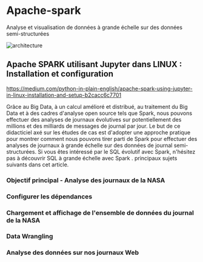 # Apache-spark
Analyse et visualisation de données à grande échelle sur des données semi-structurées

![architecture](img.png)


## Apache SPARK utilisant Jupyter dans LINUX : Installation et configuration
https://medium.com/python-in-plain-english/apache-spark-using-jupyter-in-linux-installation-and-setup-b2cacc6c7701

Grâce au Big Data, à un calcul amélioré et distribué, au traitement du Big Data et à des cadres d'analyse open source tels que Spark, nous pouvons effectuer des analyses de journaux évolutives sur potentiellement des millions et des milliards de messages de journal par jour. Le but de ce didacticiel axé sur les études de cas est d'adopter une approche pratique pour montrer comment nous pouvons tirer parti de Spark pour effectuer des analyses de journaux à grande échelle sur des données de journal semi-structurées. Si vous êtes intéressé par le SQL évolutif avec Spark, n'hésitez pas à découvrir SQL à grande échelle avec Spark .
principaux sujets suivants dans cet article.
### Objectif principal - Analyse des journaux de la NASA
### Configurer les dépendances
### Chargement et affichage de l'ensemble de données du journal de la NASA
### Data Wrangling
### Analyse des données sur nos journaux Web
